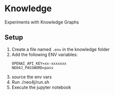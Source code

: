 # Knowledge

Experiments with Knowledge Graphs


## Setup

1. Create a file named `.env` in the knowledge folder
2. Add the following ENV variables:
   ```env
   OPENAI_API_KEY=xx-xxxxxxx
   NEO4J_PASSWORD=pass
   ```
3. source the env vars
4. Run ./neo4j/run.sh
5. Execute the jupyter notebook
